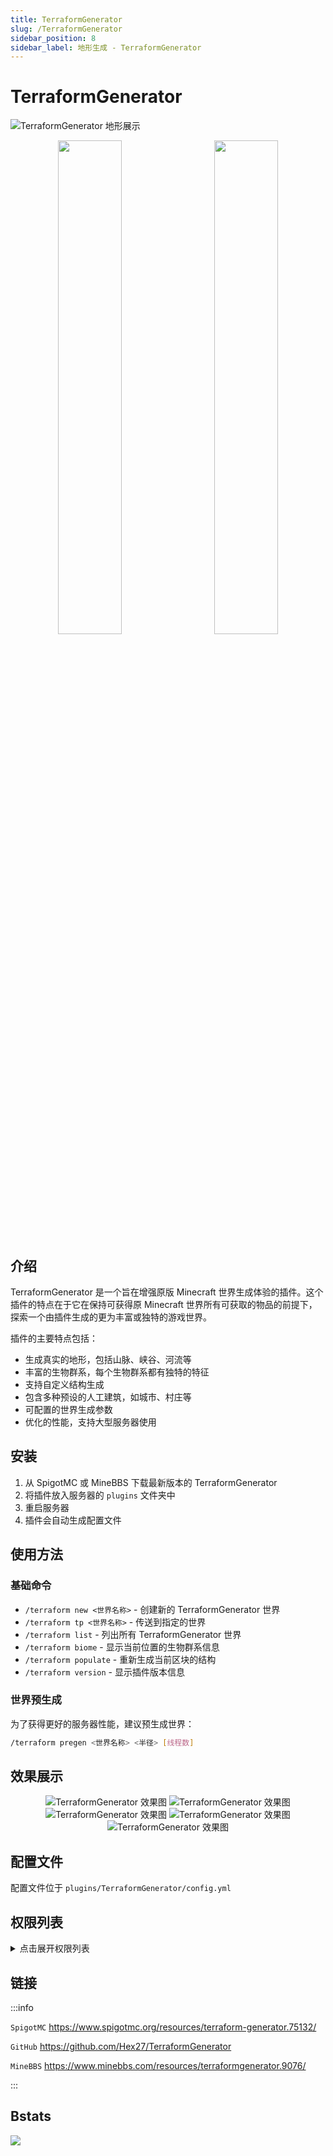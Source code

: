 ```yaml
---
title: TerraformGenerator
slug: /TerraformGenerator
sidebar_position: 8
sidebar_label: 地形生成 - TerraformGenerator
---
```


<!--markdownlint-disable line-length-->

# TerraformGenerator

![TerraformGenerator 地形展示](https://img.fastmirror.net/s/2024/08/03/66ad8d09b6679.png)

<div align="center">
<img src="https://img.fastmirror.net/s/2024/08/03/66ad8fef89d62.png" width="45%" style="margin-right: 20px" />
<img src="https://img.fastmirror.net/s/2024/08/03/66ad8fea5ff5a.png" width="45%" />
</div>

## 介绍

TerraformGenerator 是一个旨在增强原版 Minecraft 世界生成体验的插件。这个插件的特点在于它在保持可获得原 Minecraft 世界所有可获取的物品的前提下，探索一个由插件生成的更为丰富或独特的游戏世界。

插件的主要特点包括：
- 生成真实的地形，包括山脉、峡谷、河流等
- 丰富的生物群系，每个生物群系都有独特的特征
- 支持自定义结构生成
- 包含多种预设的人工建筑，如城市、村庄等
- 可配置的世界生成参数
- 优化的性能，支持大型服务器使用

## 安装

1. 从 SpigotMC 或 MineBBS 下载最新版本的 TerraformGenerator
2. 将插件放入服务器的 `plugins` 文件夹中
3. 重启服务器
4. 插件会自动生成配置文件

## 使用方法

### 基础命令

- `/terraform new <世界名称>` - 创建新的 TerraformGenerator 世界
- `/terraform tp <世界名称>` - 传送到指定的世界
- `/terraform list` - 列出所有 TerraformGenerator 世界
- `/terraform biome` - 显示当前位置的生物群系信息
- `/terraform populate` - 重新生成当前区块的结构
- `/terraform version` - 显示插件版本信息

### 世界预生成

为了获得更好的服务器性能，建议预生成世界：

```bash
/terraform pregen <世界名称> <半径> [线程数]
```

## 效果展示

<div align="center">

![TerraformGenerator 效果图](https://img.fastmirror.net/s/2024/08/03/66ad90e5a1d96.png)
![TerraformGenerator 效果图](https://img.fastmirror.net/s/2024/08/03/66ad931238bb8.png)
![TerraformGenerator 效果图](https://img.fastmirror.net/s/2024/08/03/66ad93168328f.png)
![TerraformGenerator 效果图](https://img.fastmirror.net/s/2024/08/03/66ad90e9d729f.png)
![TerraformGenerator 效果图](https://img.fastmirror.net/s/2024/08/03/66ad90e981d9a.png)


</div>

## 配置文件

配置文件位于 `plugins/TerraformGenerator/config.yml`

</details>

## 权限列表

<details>
  <summary>点击展开权限列表</summary>

```yaml
permissions:
  terraform.*:
    description: "允许使用所有 TerraformGenerator 命令"
    children:
      terraform.command.*: true
  terraform.command.new:
    description: "允许创建新世界"
    default: op
  terraform.command.tp:
    description: "允许传送到 TerraformGenerator 世界"
    default: op
  terraform.command.list:
    description: "允许查看世界列表"
    default: op
  terraform.command.biome:
    description: "允许查看生物群系信息"
    default: op
  terraform.command.pregen:
    description: "允许预生成世界"
    default: op
```

</details>

## 链接

:::info

`SpigotMC` https://www.spigotmc.org/resources/terraform-generator.75132/

`GitHub` https://github.com/Hex27/TerraformGenerator

`MineBBS` https://www.minebbs.com/resources/terraformgenerator.9076/

:::

## Bstats

[![](https://bstats.org/signatures/bukkit/TerraformGenerator.svg)](https://bstats.org/plugin/bukkit/TerraformGenerator/8591)
